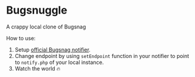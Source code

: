 # Bugsnuggle

A crappy local clone of Bugsnag

How to use:

1. Setup [official Bugsnag notifier](https://bugsnag.com/docs/notifiers).
2. Change endpoint by using `setEndpoint` function in your notifier to point to `notify.php` of your local instance.
3. Watch the world :fire:

